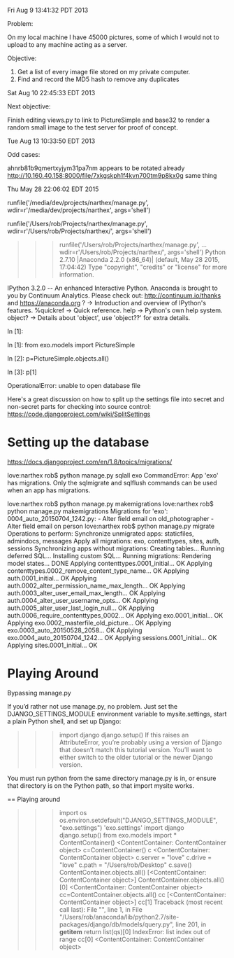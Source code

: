 Fri Aug  9 13:41:32 PDT 2013

Problem:

On my local machine I have 45000 pictures, some of which I would not 
to upload to any machine acting as a server.

Objective:

1. Get a list of every image file stored on my private computer.
2. Find and record the MD5 hash to remove any duplicates

Sat Aug 10 22:45:33 EDT 2013

Next objective:

Finish editing views.py to link to PictureSimple and base32 to 
render a random small image to the test server for proof of concept.

Tue Aug 13 10:33:50 EDT 2013

Odd cases:

ahnrb81b9qmertxyjym31pa7nm  appears to be rotated already
http://10.160.40.158:8000/file/7xkgskph1f4kvn700tm9p8kx0g same thing

Thu May 28 22:06:02 EDT 2015

runfile('/media/dev/projects/narthex/manage.py', wdir=r'/media/dev/projects/narthex', args='shell')

runfile('/Users/rob/Projects/narthex/manage.py', 
wdir=r'/Users/rob/Projects/narthex/', args='shell')

>>> runfile('/Users/rob/Projects/narthex/manage.py', 
... wdir=r'/Users/rob/Projects/narthex/', args='shell')
Python 2.7.10 |Anaconda 2.2.0 (x86_64)| (default, May 28 2015, 17:04:42) 
Type "copyright", "credits" or "license" for more information.

IPython 3.2.0 -- An enhanced Interactive Python.
Anaconda is brought to you by Continuum Analytics.
Please check out: http://continuum.io/thanks and https://anaconda.org
?         -> Introduction and overview of IPython's features.
%quickref -> Quick reference.
help      -> Python's own help system.
object?   -> Details about 'object', use 'object??' for extra details.

In [1]: 

In [1]: from exo.models import PictureSimple

In [2]: p=PictureSimple.objects.all()

In [3]: p[1]

OperationalError: unable to open database file

Here's a great discussion on how to split up the settings file
into secret and non-secret parts for checking into source control:
https://code.djangoproject.com/wiki/SplitSettings


Setting up the database
===

https://docs.djangoproject.com/en/1.8/topics/migrations/

love:narthex rob$ python manage.py sqlall exo
CommandError: App 'exo' has migrations. Only the sqlmigrate and sqlflush commands can be used when an app has migrations.

love:narthex rob$ python manage.py makemigrations
love:narthex rob$ python manage.py makemigrations
Migrations for 'exo':
  0004_auto_20150704_1242.py:
    - Alter field email on old_photographer
    - Alter field email on person
love:narthex rob$ python manage.py migrate
Operations to perform:
  Synchronize unmigrated apps: staticfiles, admindocs, messages
  Apply all migrations: exo, contenttypes, sites, auth, sessions
Synchronizing apps without migrations:
  Creating tables...
    Running deferred SQL...
  Installing custom SQL...
Running migrations:
  Rendering model states... DONE
  Applying contenttypes.0001_initial... OK
  Applying contenttypes.0002_remove_content_type_name... OK
  Applying auth.0001_initial... OK
  Applying auth.0002_alter_permission_name_max_length... OK
  Applying auth.0003_alter_user_email_max_length... OK
  Applying auth.0004_alter_user_username_opts... OK
  Applying auth.0005_alter_user_last_login_null... OK
  Applying auth.0006_require_contenttypes_0002... OK
  Applying exo.0001_initial... OK
  Applying exo.0002_masterfile_old_picture... OK
  Applying exo.0003_auto_20150528_2058... OK
  Applying exo.0004_auto_20150704_1242... OK
  Applying sessions.0001_initial... OK
  Applying sites.0001_initial... OK


Playing Around
====


Bypassing manage.py

If you’d rather not use manage.py, no problem. Just set the DJANGO_SETTINGS_MODULE environment variable to mysite.settings, start a plain Python shell, and set up Django:

>>> import django
>>> django.setup()
If this raises an AttributeError, you’re probably using a version of Django that doesn’t match this tutorial version. You’ll want to either switch to the older tutorial or the newer Django version.

You must run python from the same directory manage.py is in, or ensure that directory is on the Python path, so that import mysite works.


== Playing around

>>> import os
>>> os.environ.setdefault("DJANGO_SETTINGS_MODULE", "exo.settings")
'exo.settings'
>>> import django
>>> django.setup()
>>> from exo.models import *
>>> ContentContainer()
<ContentContainer: ContentContainer object>
>>> c=ContentContainer()
>>> c
<ContentContainer: ContentContainer object>
>>> c.server = "love"
>>> c.drive = "love"
>>> c.path = "/Users/rob/Desktop"
>>> c.save()
>>> ContentContainer.objects.all()
[<ContentContainer: ContentContainer object>]
>>> ContentContainer.objects.all()[0]
<ContentContainer: ContentContainer object>
>>> cc=ContentContainer.objects.all()
>>> cc
[<ContentContainer: ContentContainer object>]
>>> cc[1]
Traceback (most recent call last):
  File "<stdin>", line 1, in <module>
  File "/Users/rob/anaconda/lib/python2.7/site-packages/django/db/models/query.py", line 201, in __getitem__
    return list(qs)[0]
IndexError: list index out of range
>>> cc[0]
<ContentContainer: ContentContainer object>
>>> 

